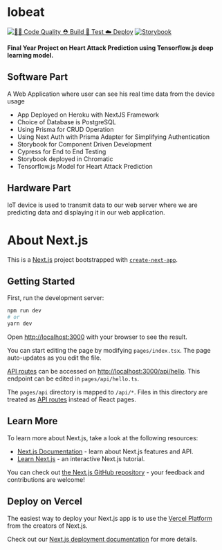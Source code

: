 # Iobeat

[![🧑‍💻 Code Quality ⛑️ Build 🧪 Test ☁️ Deploy](https://github.com/mdirshaddev/iobeat/actions/workflows/build-test-deploy.yml/badge.svg)](https://github.com/mdirshaddev/iobeat/actions/workflows/build-test-deploy.yml)
[![Storybook](https://raw.githubusercontent.com/storybooks/brand/master/badge/badge-storybook.svg)](https://www.chromatic.com/builds?appId=62c1b73e183cb81fa78ee635)

**Final Year Project on Heart Attack Prediction using Tensorflow.js deep learning model.**

## Software Part

A Web Application where user can see his real time data from the device usage

- App Deployed on Heroku with NextJS Framework
- Choice of Database is PostgreSQL
- Using Prisma for CRUD Operation
- Using Next Auth with Prisma Adapter for Simplifying Authentication
- Storybook for Component Driven Development
- Cypress for End to End Testing
- Storybook deployed in Chromatic
- Tensorflow.js Model for Heart Attack Prediction

## Hardware Part

IoT device is used to transmit data to our web server where we are predicting data and displaying it in our web application.

# About Next.js

This is a [Next.js](https://nextjs.org/) project bootstrapped with [`create-next-app`](https://github.com/vercel/next.js/tree/canary/packages/create-next-app).

## Getting Started

First, run the development server:

```bash
npm run dev
# or
yarn dev
```

Open [http://localhost:3000](http://localhost:3000) with your browser to see the result.

You can start editing the page by modifying `pages/index.tsx`. The page auto-updates as you edit the file.

[API routes](https://nextjs.org/docs/api-routes/introduction) can be accessed on [http://localhost:3000/api/hello](http://localhost:3000/api/hello). This endpoint can be edited in `pages/api/hello.ts`.

The `pages/api` directory is mapped to `/api/*`. Files in this directory are treated as [API routes](https://nextjs.org/docs/api-routes/introduction) instead of React pages.

## Learn More

To learn more about Next.js, take a look at the following resources:

- [Next.js Documentation](https://nextjs.org/docs) - learn about Next.js features and API.
- [Learn Next.js](https://nextjs.org/learn) - an interactive Next.js tutorial.

You can check out [the Next.js GitHub repository](https://github.com/vercel/next.js/) - your feedback and contributions are welcome!

## Deploy on Vercel

The easiest way to deploy your Next.js app is to use the [Vercel Platform](https://vercel.com/new?utm_medium=default-template&filter=next.js&utm_source=create-next-app&utm_campaign=create-next-app-readme) from the creators of Next.js.

Check out our [Next.js deployment documentation](https://nextjs.org/docs/deployment) for more details.
